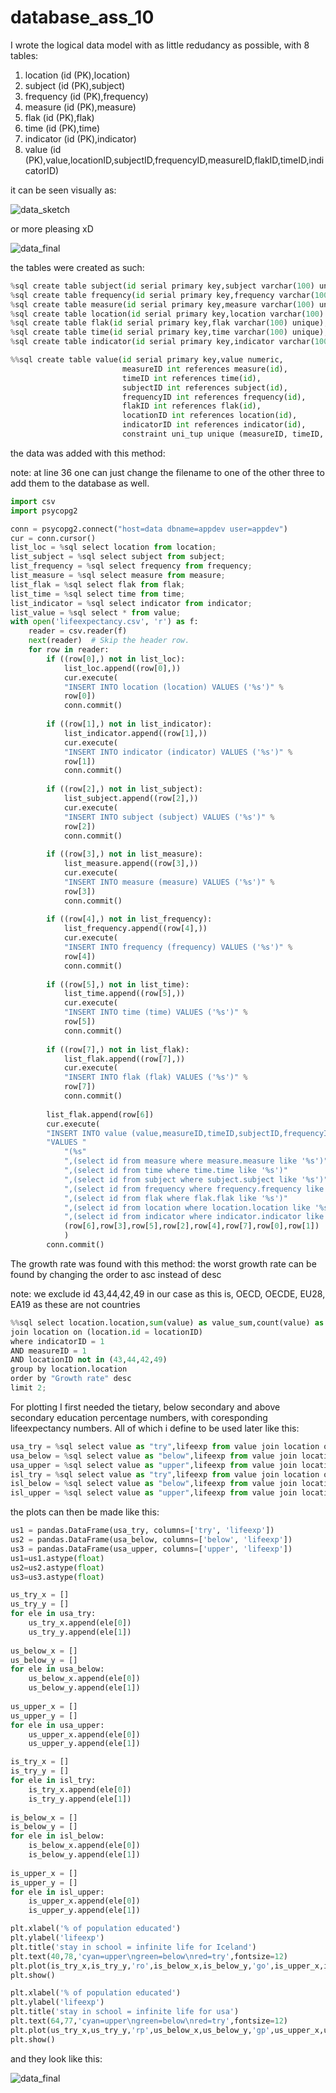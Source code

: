 # database_ass_10

I wrote the logical data model with as little redudancy as possible, with 8 tables:
1. location (id (PK),location)
2. subject (id (PK),subject)
3. frequency (id (PK),frequency)
4. measure (id (PK),measure)
5. flak (id (PK),flak)
6. time (id (PK),time)
7. indicator (id (PK),indicator)
8. value (id (PK),value,locationID,subjectID,frequencyID,measureID,flakID,timeID,indicatorID)

it can be seen visually as: 

![data_sketch](https://github.com/Thug-Lyfe/database_ass_10/blob/master/data2.jpg "logical data model sketch")

or more pleasing xD  

![data_final](https://github.com/Thug-Lyfe/database_ass_10/blob/master/data1.jpg "logical data model")

the tables were created as such:

```python
%sql create table subject(id serial primary key,subject varchar(100) unique);
%sql create table frequency(id serial primary key,frequency varchar(100) unique);
%sql create table measure(id serial primary key,measure varchar(100) unique);
%sql create table location(id serial primary key,location varchar(100) unique);
%sql create table flak(id serial primary key,flak varchar(100) unique);
%sql create table time(id serial primary key,time varchar(100) unique);
%sql create table indicator(id serial primary key,indicator varchar(100) unique);
```
```python
%%sql create table value(id serial primary key,value numeric, 
                         measureID int references measure(id), 
                         timeID int references time(id), 
                         subjectID int references subject(id), 
                         frequencyID int references frequency(id), 
                         flakID int references flak(id), 
                         locationID int references location(id), 
                         indicatorID int references indicator(id),
                         constraint uni_tup unique (measureID, timeID, subjectID,flakID,locationID,indicatorID));
```

the data was added with this method:

note: at line 36 one can just change the filename to one of the other three to add them to the database as well.
```python
import csv
import psycopg2

conn = psycopg2.connect("host=data dbname=appdev user=appdev")
cur = conn.cursor()
list_loc = %sql select location from location;
list_subject = %sql select subject from subject;
list_frequency = %sql select frequency from frequency;
list_measure = %sql select measure from measure;
list_flak = %sql select flak from flak;
list_time = %sql select time from time;
list_indicator = %sql select indicator from indicator;
list_value = %sql select * from value;
with open('lifeexpectancy.csv', 'r') as f:
    reader = csv.reader(f)
    next(reader)  # Skip the header row.
    for row in reader:
        if ((row[0],) not in list_loc):
            list_loc.append((row[0],))
            cur.execute(
            "INSERT INTO location (location) VALUES ('%s')" %
            row[0])
            conn.commit()
            
        if ((row[1],) not in list_indicator):
            list_indicator.append((row[1],))
            cur.execute(
            "INSERT INTO indicator (indicator) VALUES ('%s')" %
            row[1])
            conn.commit()
            
        if ((row[2],) not in list_subject):
            list_subject.append((row[2],))
            cur.execute(
            "INSERT INTO subject (subject) VALUES ('%s')" %
            row[2])
            conn.commit()
            
        if ((row[3],) not in list_measure):
            list_measure.append((row[3],))
            cur.execute(
            "INSERT INTO measure (measure) VALUES ('%s')" %
            row[3])
            conn.commit()
            
        if ((row[4],) not in list_frequency):
            list_frequency.append((row[4],))
            cur.execute(
            "INSERT INTO frequency (frequency) VALUES ('%s')" %
            row[4])
            conn.commit()
            
        if ((row[5],) not in list_time):
            list_time.append((row[5],))
            cur.execute(
            "INSERT INTO time (time) VALUES ('%s')" %
            row[5])
            conn.commit()
            
        if ((row[7],) not in list_flak):
            list_flak.append((row[7],))
            cur.execute(
            "INSERT INTO flak (flak) VALUES ('%s')" %
            row[7])
            conn.commit()
        
        list_flak.append(row[6])
        cur.execute(
        "INSERT INTO value (value,measureID,timeID,subjectID,frequencyID,flakID,locationID,indicatorID) "
        "VALUES "
            "(%s"
            ",(select id from measure where measure.measure like '%s')"
            ",(select id from time where time.time like '%s')"
            ",(select id from subject where subject.subject like '%s')"
            ",(select id from frequency where frequency.frequency like '%s')"
            ",(select id from flak where flak.flak like '%s')"
            ",(select id from location where location.location like '%s')"
            ",(select id from indicator where indicator.indicator like '%s'))" % 
            (row[6],row[3],row[5],row[2],row[4],row[7],row[0],row[1])
            )
        conn.commit()
```

The growth rate was found with this method: the worst growth rate can be found by changing the order to asc instead of desc

note: we exclude id 43,44,42,49 in our case as this is, OECD, OECDE, EU28, EA19 as these are not countries
```python
%%sql select location.location,sum(value) as value_sum,count(value) as value_co, ((max(value) - min(value)) / count(value))  as "Growth rate" from value
join location on (location.id = locationID)
where indicatorID = 1
AND measureID = 1
AND locationID not in (43,44,42,49)
group by location.location
order by "Growth rate" desc
limit 2;
```

For plotting I first needed the tietary, below secondary and above secondary education percentage numbers, with coresponding lifeexpectancy numbers. All of which i define to be used later like this:
```python
usa_try = %sql select value as "try",lifeexp from value join location on (location.id = locationID) join subject on (subject.id = subjectID) join (select timeID,value as lifeexp from value where indicatorID = 3 AND subjectID = 1 AND locationID = 30) as lifeexp on (lifeexp.timeID = value.timeID) join time on (time.id = value.timeid) where location like 'USA' AND subject like 'TRY'
usa_below = %sql select value as "below",lifeexp from value join location on (location.id = locationID) join subject on (subject.id = subjectID) join (select timeID,value as lifeexp from value where indicatorID = 3 AND subjectID = 1 AND locationID = 30) as lifeexp on (lifeexp.timeID = value.timeID) join time on (time.id = value.timeid) where location like 'USA' AND subject like 'BUPPSRY'
usa_upper = %sql select value as "upper",lifeexp from value join location on (location.id = locationID) join subject on (subject.id = subjectID) join (select timeID,value as lifeexp from value where indicatorID = 3 AND subjectID = 1 AND locationID = 30) as lifeexp on (lifeexp.timeID = value.timeID) join time on (time.id = value.timeid) where location like 'USA' AND subject like 'UPPSRY'
isl_try = %sql select value as "try",lifeexp from value join location on (location.id = locationID) join subject on (subject.id = subjectID) join (select timeID,value as lifeexp from value where indicatorID = 3 AND subjectID = 1 AND locationID = 30) as lifeexp on (lifeexp.timeID = value.timeID) join time on (time.id = value.timeid) where location like 'ISL' AND subject like 'TRY'
isl_below = %sql select value as "below",lifeexp from value join location on (location.id = locationID) join subject on (subject.id = subjectID) join (select timeID,value as lifeexp from value where indicatorID = 3 AND subjectID = 1 AND locationID = 30) as lifeexp on (lifeexp.timeID = value.timeID) join time on (time.id = value.timeid) where location like 'ISL' AND subject like 'BUPPSRY'
isl_upper = %sql select value as "upper",lifeexp from value join location on (location.id = locationID) join subject on (subject.id = subjectID) join (select timeID,value as lifeexp from value where indicatorID = 3 AND subjectID = 1 AND locationID = 30) as lifeexp on (lifeexp.timeID = value.timeID) join time on (time.id = value.timeid) where location like 'ISL' AND subject like 'UPPSRY'
```

the plots can then be made like this:
```python
us1 = pandas.DataFrame(usa_try, columns=['try', 'lifeexp'])
us2 = pandas.DataFrame(usa_below, columns=['below', 'lifeexp'])
us3 = pandas.DataFrame(usa_upper, columns=['upper', 'lifeexp'])
us1=us1.astype(float)
us2=us2.astype(float)
us3=us3.astype(float)

us_try_x = []
us_try_y = []
for ele in usa_try:
    us_try_x.append(ele[0])
    us_try_y.append(ele[1])
    
us_below_x = []
us_below_y = []
for ele in usa_below:
    us_below_x.append(ele[0])
    us_below_y.append(ele[1])
    
us_upper_x = []
us_upper_y = []
for ele in usa_upper:
    us_upper_x.append(ele[0])
    us_upper_y.append(ele[1])

is_try_x = []
is_try_y = []
for ele in isl_try:
    is_try_x.append(ele[0])
    is_try_y.append(ele[1])
    
is_below_x = []
is_below_y = []
for ele in isl_below:
    is_below_x.append(ele[0])
    is_below_y.append(ele[1])
    
is_upper_x = []
is_upper_y = []
for ele in isl_upper:
    is_upper_x.append(ele[0])
    is_upper_y.append(ele[1])

plt.xlabel('% of population educated')
plt.ylabel('lifeexp')
plt.title('stay in school = infinite life for Iceland')
plt.text(40,78,'cyan=upper\ngreen=below\nred=try',fontsize=12)
plt.plot(is_try_x,is_try_y,'ro',is_below_x,is_below_y,'go',is_upper_x,is_upper_y,'co')
plt.show()

plt.xlabel('% of population educated')
plt.ylabel('lifeexp')
plt.title('stay in school = infinite life for usa')
plt.text(64,77,'cyan=upper\ngreen=below\nred=try',fontsize=12)
plt.plot(us_try_x,us_try_y,'rp',us_below_x,us_below_y,'gp',us_upper_x,us_upper_y,'cp',)
plt.show()
```
and they look like this:

![data_final](https://github.com/Thug-Lyfe/database_ass_10/blob/master/data1.jpg "logical data model")


